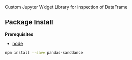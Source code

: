 Custom Jupyter Widget Library for inspection of DataFrame

Package Install
---------------

**Prerequisites**
- [node](http://nodejs.org/)

```bash
npm install --save pandas-sanddance
```
